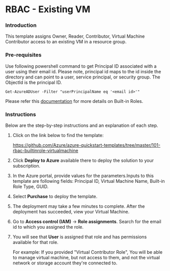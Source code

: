 # RBAC - Existing VM

### Introduction

This template assigns Owner, Reader, Contributor, Virtual Machine Contributor access to an existing VM in a resource group. 

### Pre-requisites

Use following powershell command to get Principal ID associated with a user using their email id. Please note, principal id maps to the id inside the directory and can point to a user, service principal, or security group. The ObjectId is the principal ID.

`Get-AzureADUser -Filter "userPrincipalName eq '<email id>'"`
                   
Please refer this [documentation](https://docs.microsoft.com/en-us/azure/role-based-access-control/built-in-roles) for more details on Built-in Roles.

### Instructions

Below are the step-by-step instructions and an explanation of each step. 

1. Click on the link below to find the template:

   https://github.com/Azure/azure-quickstart-templates/tree/master/101-rbac-builtinrole-virtualmachine
   
2. Click **Deploy to Azure** available there to deploy the solution to your subscription. 
   
3. In the Azure portal, provide values for the parameters.Inputs to this template are following fields: Principal ID, Virtual Machine Name, Built-in Role Type, GUID.

4. Select **Purchase** to deploy the template.

5. The deployment may take a few minutes to complete. After the deployment has succeeded, view your Virtual Machine.

6. Go to **Access control (IAM)** -> **Role assignments**. Search for the email id to which you assigned the role.

7. You will see that **User** is assigned that role and has permissions available for that role.

    For example: If you provided "Virtual Contributor Role", You will be able to manage virtual machine, but not access to them, and not the virtual network or storage account they're connected to.
